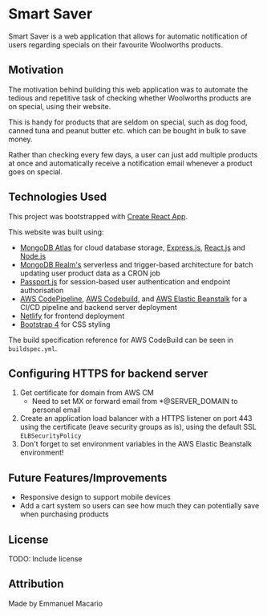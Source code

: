 

# Smart Saver

Smart Saver is a web application that allows for automatic notification of users regarding specials on their favourite Woolworths products.


## Motivation

The motivation behind building this web application was to automate the tedious and repetitive task of checking whether Woolworths products are on special, using their website.

This is handy for products that are seldom on special, such as dog food, canned tuna and peanut butter etc. which can be bought in bulk to save money.

Rather than checking every few days, a user can just add multiple products at once and automatically receive a notification email whenever a product goes on special.


## Technologies Used
This project was bootstrapped with [Create React App](https://github.com/facebook/create-react-app).

This website was built using:

- [MongoDB Atlas](https://www.mongodb.com/cloud/atlas) for cloud database storage, [Express.js](https://expressjs.com/), [React.js](https://reactjs.org/) and [Node.js](https://nodejs.org/)
- [MongoDB Realm's](https://www.mongodb.com/realm) serverless and trigger-based architecture for batch updating user product data as a CRON job
- [Passport.js](http://www.passportjs.org/) for session-based user authentication and endpoint authorisation
- [AWS CodePipeline](https://aws.amazon.com/codepipeline/), [AWS Codebuild](https://aws.amazon.com/codebuild/), and [AWS Elastic Beanstalk](https://aws.amazon.com/elasticbeanstalk/) for a CI/CD pipeline and backend server deployment
- [Netlify](https://www.netlify.com/) for frontend deployment
- [Bootstrap 4](https://getbootstrap.com/) for CSS styling

The build specification reference for AWS CodeBuild can be seen in ```buildspec.yml```.


## Configuring HTTPS for backend server

1. Get certificate for domain from AWS CM
    * Need to set MX or forward email from *@SERVER_DOMAIN to personal email
2. Create an application load balancer with a HTTPS listener on port 443 using the certificate (leave security groups as is), using the default SSL ```ELBSecurityPolicy```
3. Don't forget to set environment variables in the AWS Elastic Beanstalk environment!


## Future Features/Improvements
* Responsive design to support mobile devices
* Add a cart system so users can see how much they can potentially save when purchasing products


## License
TODO: Include license

## Attribution
Made by Emmanuel Macario